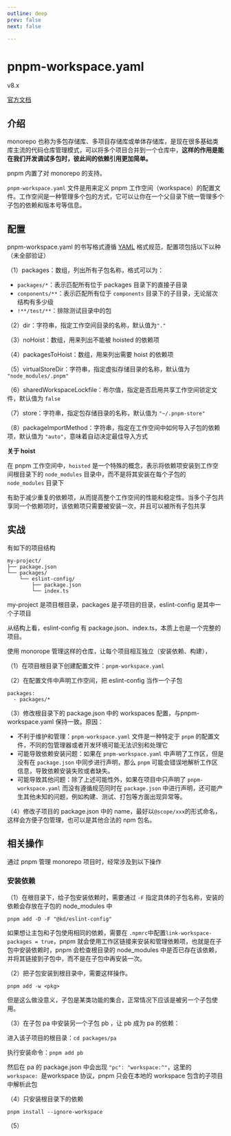 ```yaml
---
outline: deep
prev: false
next: false

---
```


<h1>pnpm-workspace.yaml</h1><p>v8.x</p>

[官方文档](https://pnpm.io/zh/workspaces)



## 介绍

monorepo 也称为多包存储库、多项目存储库或单体存储库，是现在很多基础类库主流的代码仓库管理模式，可以将多个项目合并到一个仓库中，**这样的作用是能在我们开发调试多包时，彼此间的依赖引用更加简单。**

pnpm 内置了对 monorepo 的支持。

`pnpm-workspace.yaml` 文件是用来定义 pnpm 工作空间（workspace）的配置文件。工作空间是一种管理多个包的方式，它可以让你在一个父目录下统一管理多个子包的依赖和版本号等信息。



## 配置

pnpm-workspace.yaml 的书写格式遵循 [YAML](../../guide/text-format) 格式规范，配置项包括以下以种（未全部验证）

（1）packages：数组，列出所有子包名称，格式可以为：

- `packages/*`：表示匹配所有位于 packages 目录下的直接子目录
- `conponents/**`：表示匹配所有位于 `components` 目录下的子目录，无论层次结构有多少级
- `!**/test/**`：排除测试目录中的包

（2）dir：字符串，指定工作空间目录的名称，默认值为`"."`

（3）noHoist：数组，用来列出不能被 hoisted 的依赖项

（4）packagesToHoist：数组，用来列出需要 hoist 的依赖项

（5）virtualStoreDir：字符串，指定虚拟存储目录的名称，默认值为 `"node_modules/.pnpm"`

（6）sharedWorkspaceLockfile：布尔值，指定是否启用共享工作空间锁定文件，默认值为 `false`

（7）store：字符串，指定包存储目录的名称，默认值为 `"~/.pnpm-store"`

（8）packageImportMethod：字符串，指定在工作空间中如何导入子包的依赖项，默认值为 `"auto"`，意味着自动决定最佳导入方式

**关于 hoist**

在 pnpm 工作空间中，`hoisted` 是一个特殊的概念，表示将依赖项安装到工作空间根目录下的 `node_modules` 目录中，而不是将其安装在每个子包的 `node_modules` 目录下

有助于减少重复的依赖项，从而提高整个工作空间的性能和稳定性。当多个子包共享同一个依赖项时，该依赖项只需要被安装一次，并且可以被所有子包共享



## 实战

有如下的项目结构

```
my-project/
├── package.json
└── packages/
    └── eslint-config/
        ├── package.json
        └── index.ts
```

 my-project 是项目根目录，packages 是子项目的目录，eslint-config 是其中一个子项目

从结构上看，eslint-config 有 package.json、index.ts，本质上也是一个完整的项目。

使用 monorope 管理这样的仓库，让每个项目相互独立（安装依赖、构建），

（1）在项目根目录下创建配置文件：`pnpm-workspace.yaml`

（2）在配置文件中声明工作空间，把 eslint-config 当作一个子包

```
packages:
  - packages/*
```

（3）修改根目录下的 package.json 中的 workspaces 配置，与pnpm-workspace.yaml 保持一致。原因：

- 不利于维护和管理：`pnpm-workspace.yaml` 文件是一种特定于 `pnpm` 的配置文件，不同的包管理器或者开发环境可能无法识别和处理它
- 可能导致依赖安装问题：如果在 `pnpm-workspace.yaml` 中声明了工作区，但是没有在 `package.json` 中同步进行声明，那么 `pnpm` 可能会错误地解析工作区信息，导致依赖安装失败或者缺失。
- 可能导致其他问题：除了上述可能性外，如果在项目中只声明了 `pnpm-workspace.yaml` 而没有遵循规范同时在 `package.json` 中进行声明，还可能产生其他未知的问题，例如构建、测试、打包等方面出现异常等。

（4）修改子项目的 package.json 中的 name，最好以`@scope/xxx`的形式命名，这样会方便子包管理，也可以是其他合法的 npm 包名。



## 相关操作

通过 pnpm 管理 monorepo 项目时，经常涉及到以下操作

### 安装依赖

（1）在根目录下，给子包安装依赖时，需要通过 `-F` 指定具体的子包名称，安装的依赖会存放在子包的 node_modules 中

```
pnpm add -D -F "@kd/eslint-config" 
```

如果想让主包和子包使用相同的依赖，需要在 `.npmrc`中配置`link-workspace-packages = true`，pnpm 就会使用工作区链接来安装和管理依赖项，也就是在子包中安装依赖时，pnpm 会检查根目录的 node_modules 中是否已存在该依赖，并将其链接到子包中，而不是在子包中再安装一次。

（2）把子包安装到根目录中，需要这样操作。

```
pnpm add -w <pkg>
```

但是这么做没意义，子包是某类功能的集合，正常情况下应该是被另一个子包使用。

（3）在子包 pa 中安装另一个子包 pb ，让 pb 成为 pa 的依赖：

进入该子项目的根目录：`cd packages/pa`

执行安装命令：`pnpm add pb`

然后在 pa 的 package.json 中会出现 `"pc": "workspace:^"`，这里的 `workspace: `是workspace 协议，pnpm 只会在本地的 workspace 包含的子项目中解析此包

（4）只安装根目录下的依赖

```
pnpm install --ignore-workspace 
```

（5）